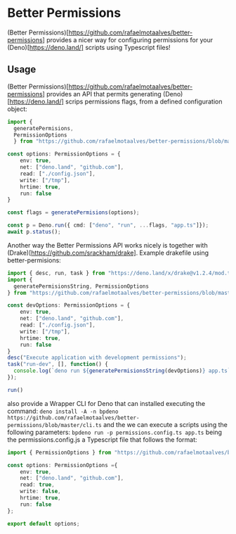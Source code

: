 # Better Permissions
(Better Permissions)[https://github.com/rafaelmotaalves/better-permissions] provides a nicer way for configuring permissions for your (Deno)[https://deno.land/] scripts using Typescript files!

## Usage
(Better Permissions)[https://github.com/rafaelmotaalves/better-permissions] provides an API that permits generating (Deno)[https://deno.land/] scrips permissions flags, from a defined configuration object:

```typescript
import { 
  generatePermisions, 
  PermissionOptions 
  } from "https://github.com/rafaelmotaalves/better-permissions/blob/master/mod.ts";

const options: PermissionOptions = {
    env: true,
    net: ["deno.land", "github.com"],
    read: ["./config.json"],
    write: ["/tmp"],
    hrtime: true,
    run: false
}

const flags = generatePermisions(options);

const p = Deno.run({ cmd: ["deno", "run", ...flags, "app.ts"]});
await p.status();
```
Another way the Better Permissions API works nicely is together with (Drake)[https://github.com/srackham/drake]. 
Example drakefile using better-permisions:
```typescript
import { desc, run, task } from "https://deno.land/x/drake@v1.2.4/mod.ts";
import { 
  generatePermisionsString, PermissionOptions 
} from "https://github.com/rafaelmotaalves/better-permissions/blob/master/mod.ts";

const devOptions: PermissionOptions = {
    env: true,
    net: ["deno.land", "github.com"],
    read: ["./config.json"],
    write: ["/tmp"],
    hrtime: true,
    run: false
}
desc("Execute application with development permissions");
task("run-dev", [], function() {
  console.log(`deno run ${generatePermisionsString(devOptions)} app.ts`);
});

run()
```
 also provide a Wrapper CLI for Deno that can installed executing the command:
`
  deno install -A -n bpdeno https://github.com/rafaelmotaalves/better-permissions/blob/master/cli.ts
`
and the we can execute a scripts using the following parameters:
`
  bpdeno run -p permissions.config.ts app.ts
`
being the permissions.config.js a Typescript file that follows the format: 
```typescript
import { PermissionOptions } from "https://github.com/rafaelmotaalves/better-permissions/blob/master/mod.ts";

const options: PermissionOptions ={
    env: true,
    net: ["deno.land", "github.com"],
    read: true,
    write: false,
    hrtime: true,
    run: false
};

export default options;

```



